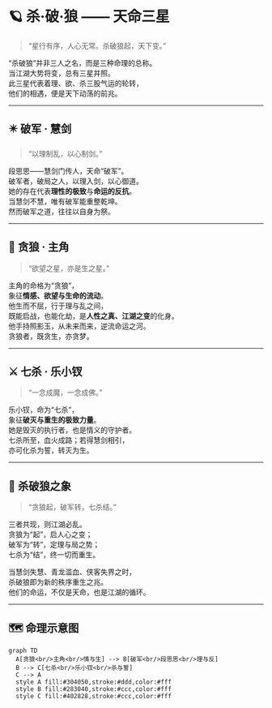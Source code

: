 # 🪐 杀·破·狼 —— 天命三星

> “星行有序，人心无常。杀破狼起，天下变。”

“杀破狼”并非三人之名，而是三种命理的总称。  
当江湖大势将变，总有三星并照。  
此三星代表着理、欲、杀三股气运的轮转，  
他们的相遇，便是天下动荡的前兆。

---

## ✴️ 破军 · 慧剑

> “以理制乱，以心制剑。”

段思思——慧剑门传人，天命“破军”。  
破军者，破局之人，以理入剑，以心御道。  
她的存在代表**理性的极致**与**命运的反抗**。  
当慧剑不慧，唯有破军能重整乾坤。  
然而破军之道，往往以自身为祭。

---

## 🐺 贪狼 · 主角

> “欲望之星，亦是生之星。”

主角的命格为“贪狼”，  
象征**情感、欲望与生命的流动**。  
他生而不屈，行于理与乱之间，  
既能启战，也能化劫，是**人性之真、江湖之变**的化身。  
他手持照影玉，从未来而来，逆流命运之河。  
贪狼者，既贪生，亦贪梦。

---

## ⚔️ 七杀 · 乐小钗

> “一念成魔，一念成佛。”

乐小钗，命为“七杀”，  
象征**破灭与重生的极致力量**。  
她是毁灭的执行者，也是情义的守护者。  
七杀所至，血火成路；若得慧剑相引，  
亦可化杀为誓，转灭为生。

---

## 🌌 杀破狼之象

> “贪狼起，破军转，七杀结。”

三者共现，则江湖必乱。  
贪狼为“起”，启人心之变；  
破军为“转”，定理与局之势；  
七杀为“结”，终一切而重生。  

当慧剑失慧、青龙滥血、侠客失界之时，  
杀破狼即为新的秩序重生之兆。  
他们的命运，不仅是天命，也是江湖的循环。

---

## 🗺️ 命理示意图

```mermaid
graph TD
  A[贪狼<br/>主角<br/>情与生] --> B[破军<br/>段思思<br/>理与反]
  B --> C[七杀<br/>乐小钗<br/>杀与誓]
  C --> A
  style A fill:#304050,stroke:#ddd,color:#fff
  style B fill:#283040,stroke:#ccc,color:#fff
  style C fill:#402828,stroke:#ccc,color:#fff
```
